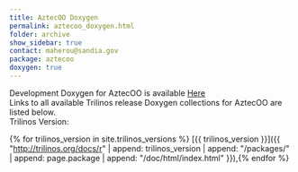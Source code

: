```yaml
---
title: AztecOO Doxygen
permalink: aztecoo_doxygen.html
folder: archive
show_sidebar: true
contact: maherou@sandia.gov
package: aztecoo
doxygen: true
---
```



Development Doxygen for AztecOO is available [Here](http://trilinos.org/docs/dev/packages/aztecoo/doc/html/index.html)  
Links to all available Trilinos release Doxygen collections for AztecOO are listed below.  
Trilinos Version: 

{% for trilinos_version in site.trilinos_versions %}
[{{ trilinos_version }}]({{ "http://trilinos.org/docs/r" | append: trilinos_version | append: "/packages/" | append: page.package | append: "/doc/html/index.html" }}),{% endfor %}
